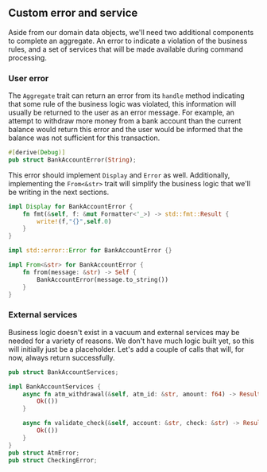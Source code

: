 ## Custom error and service

Aside from our domain data objects, we'll need two additional components to complete an aggregate.
An error to indicate a violation of the business rules, and a set of services that will be made available during command processing.

### User error

The `Aggregate` trait can return an error from its `handle` method indicating that some rule of the business logic was violated,
this information will usually be returned to the user as an error message.
For example, an attempt to withdraw more money from a bank account than the current balance would return this error
and the user would be informed that the balance was not sufficient for this transaction.

```rust
#[derive(Debug)]
pub struct BankAccountError(String);
```

This error should implement `Display` and `Error` as well. 
Additionally, implementing the `From<&str>` trait will simplify the business logic that we'll be writing in the 
next sections.

```rust
impl Display for BankAccountError {
    fn fmt(&self, f: &mut Formatter<'_>) -> std::fmt::Result {
        write!(f,"{}",self.0)
    }
}

impl std::error::Error for BankAccountError {}

impl From<&str> for BankAccountError {
    fn from(message: &str) -> Self {
        BankAccountError(message.to_string())
    }
}
```

### External services

Business logic doesn't exist in a vacuum and external services may be needed for a variety of reasons.
We don't have much logic built yet, so this will initially just be a placeholder.
Let's add a couple of calls that will, for now, always return successfully.

```rust
pub struct BankAccountServices;

impl BankAccountServices {
    async fn atm_withdrawal(&self, atm_id: &str, amount: f64) -> Result<(), AtmError> {
        Ok(())
    }

    async fn validate_check(&self, account: &str, check: &str) -> Result<(), CheckingError> {
        Ok(())
    }
}
pub struct AtmError;
pub struct CheckingError;
```

